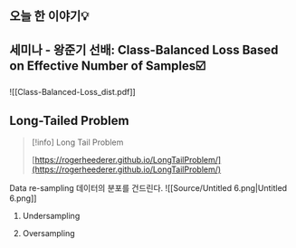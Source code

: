 ## 오늘 한 이야기💡
  
## 세미나 - 왕준기 선배: Class-Balanced Loss Based on Effective Number of Samples☑️
![[Class-Balanced-Loss_dist.pdf]]
  
## Long-Tailed Problem

> [!info] Long Tail Problem  
>  
> [https://rogerheederer.github.io/LongTailProblem/](https://rogerheederer.github.io/LongTailProblem/)  
  
Data re-sampling
데이터의 분포를 건드린다.
![[Source/Untitled 6.png|Untitled 6.png]]
1. Undersampling
    
2. Oversampling